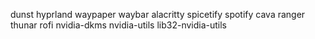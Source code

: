 dunst hyprland waypaper waybar alacritty spicetify spotify cava ranger thunar rofi nvidia-dkms 	nvidia-utils lib32-nvidia-utils
